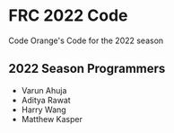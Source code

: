 # FRC 2022 Code

Code Orange's Code for the 2022 season

## 2022 Season Programmers

- Varun Ahuja
- Aditya Rawat
- Harry Wang
- Matthew Kasper